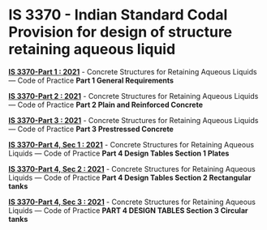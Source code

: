 # IS 3370 - Indian Standard Codal Provision for design of structure retaining aqueous liquid

**[IS 3370-Part 1 : 2021](3370_1_2021.pdf)** - Concrete Structures for Retaining Aqueous Liquids — Code of Practice **Part 1 General Requirements**

**[IS 3370-Part 2 : 2021](3370_2_2021.pdf)** - Concrete Structures for Retaining Aqueous Liquids — Code of Practice **Part 2 Plain and Reinforced Concrete**

**[IS 3370-Part 3 : 2021]()** - Concrete Structures for Retaining Aqueous Liquids — Code of Practice **Part 3 Prestressed Concrete**

**[IS 3370-Part 4, Sec 1 : 2021]()** - Concrete Structures for Retaining Aqueous Liquids — Code of Practice **Part 4 Design Tables Section 1 Plates**

**[IS 3370-Part 4, Sec 2 : 2021]()** - Concrete Structures for Retaining Aqueous Liquids — Code of Practice **Part 4 Design Tables Section 2 Rectangular tanks**

**[IS 3370-Part 4, Sec 3 : 2021]()** - Concrete Structures for Retaining Aqueous Liquids — Code of Practice **PART 4 DESIGN TABLES Section 3 Circular tanks**
